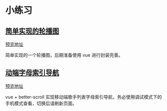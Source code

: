 # 小练习

## [简单实现的轮播图](https://github.com/CaiJinyc/ex-demo/tree/master/slider)
[预览地址](http://caijin.tech/ex-demo/slider)

简单实现的一个轮播图，后期准备使用 vue 进行封装完善。

## [动端字母索引导航](https://github.com/CaiJinyc/ex-demo/tree/master/list-view)
[预览地址](http://caijin.tech/demo/list-view/index.html#/)

vue + better-scroll 实现移动端歌手列表字母索引导航，务必使用调试模式下的手机模式查看，切换后请刷新页面。

